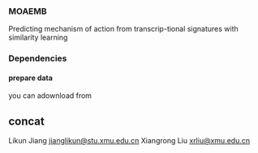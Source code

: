 ### MOAEMB
Predicting mechanism of action from transcrip-tional signatures with similarity learning


### Dependencies


#### prepare data

you can adownload from


## concat
Likun Jiang jianglikun@stu.xmu.edu.cn
Xiangrong Liu xrliu@xmu.edu.cn
